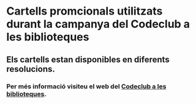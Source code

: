 # Cartells promcionals utilitzats durant la campanya del Codeclub a les biblioteques

## Els cartells estan disponibles en diferents resolucions.

### Per més informació visiteu el web del [Codeclub a les biblioteques](http://codeclubcat.org/biblioteques).
